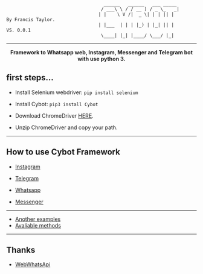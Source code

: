 ```
                                    ______   ______   ___ _____ 
                                   / ___\ \ / / __ ) / _ \_   _|            
                                  | |    \ V /|  _ \| | | || |           By Francis Taylor.
                                  | |___  | | | |_) | |_| || |           VS. 0.0.1
                                   \____| |_| |____/ \___/ |_|           
```
* * *
<p align="center"><strong>Framework to Whatsapp web, Instagram, Messenger and Telegram bot with use python 3.</strong></p>

## first steps...

* Install Selenium webdriver: ```pip install selenium```

* Install Cybot: ```pip3 install Cybot```

* Download ChromeDriver [HERE](https://chromedriver.chromium.org/downloadshttps://chromedriver.chromium.org/downloads).
 - Unzip ChromeDriver and copy your path.
 
* * *
## How to use Cybot Framework

* [Instagram](https://github.com/francis-taylor/Cybot/blob/master/example/Instagram.py)

* [Telegram](https://github.com/francis-taylor/Cybot/blob/master/example/Telegram.py)

* [Whatsapp](https://github.com/francis-taylor/Cybot/blob/master/example/whatsapp.py)

* [Messenger]()

* * * 
* [Another examples](https://github.com/francis-taylor/Cybot/blob/master/exemplo/README.md)
* [Avaliable methods](https://github.com/francis-taylor/Cybot/blob/master/exemplo/README.md)
* * *
## Thanks

* [WebWhatsApi](https://webwhatsapi.readthedocs.io/en/)
